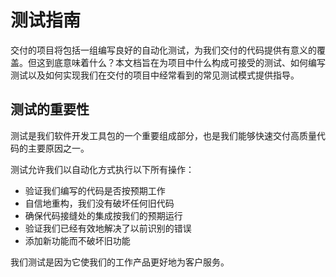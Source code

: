 ﻿# 测试指南

交付的项目将包括一组编写良好的自动化测试，为我们交付的代码提供有意义的覆盖。但这到底意味着什么？本文档旨在为项目中什么构成可接受的测试、如何编写测试以及如何实现我们在交付的项目中经常看到的常见测试模式提供指导。

## 测试的重要性
测试是我们软件开发工具包的一个重要组成部分，也是我们能够快速交付高质量代码的主要原因之一。

测试允许我们以自动化方式执行以下所有操作：

* 验证我们编写的代码是否按预期工作
* 自信地重构，我们没有破坏任何旧代码
* 确保代码接缝处的集成按我们的预期运行
* 验证我们已经有效地解决了以前识别的错误
* 添加新功能而不破坏旧功能

我们测试是因为它使我们的工作产品更好地为客户服务。
